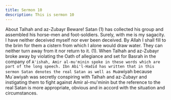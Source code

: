 ```yaml
---
title: Sermon 10
description: This is sermon 10
---
```


About Talhah and az-Zubayr
Beware! Satan (1) has collected his group and assembled his horse-men and foot-soldiers.
Surely, with me is my sagacity. I have neither deceived myself nor ever been deceived. By
Allah I shall fill to the brim for them a cistern from which I alone would draw water. They
can neither turn away from it nor return to it.
(1). When Talhah and az-Zubayr broke away by violating the Oath of allegiance and set for
Basrah in the company of `A'ishah, Amir al-mu'minin spoke in these words which are part of
the long speech. Ibn Abi'l-Hadid has written that in this sermon Satan denotes the real Satan
as well as Mu`awiyah because Mu`awiyah was secretly conspiring with Talhah and az-Zubayr
and instigating them to fight against Amir al-mu'minin but the reference to the real Satan is
more appropriate, obvious and in accord with the situation and circumstances.